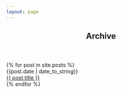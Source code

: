 ```yaml
---
layout: page
---
```




<article class="post">
<header class="post-header">
<h2 class="post-title">Archive</h2>
</header>
<div class="Table">
{% for post in site.posts %}
<div class="Row">
  <div clas="Cell">{{post.date | date_to_string}}</div>
  <div class="Cell"><a href="{{ post.url }}/">{{ post.title }}</a></div>
</div>
{% endfor %}
</div>
</article>
